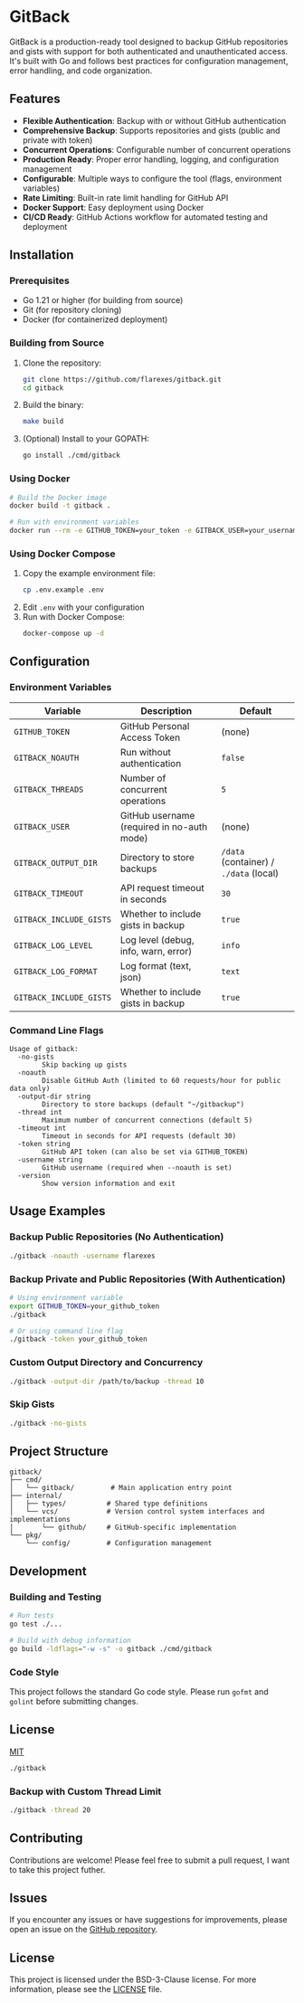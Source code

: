 # GitBack

GitBack is a production-ready tool designed to backup GitHub repositories and gists with support for both authenticated and unauthenticated access. It's built with Go and follows best practices for configuration management, error handling, and code organization.

## Features

- **Flexible Authentication**: Backup with or without GitHub authentication
- **Comprehensive Backup**: Supports repositories and gists (public and private with token)
- **Concurrent Operations**: Configurable number of concurrent operations
- **Production Ready**: Proper error handling, logging, and configuration management
- **Configurable**: Multiple ways to configure the tool (flags, environment variables)
- **Rate Limiting**: Built-in rate limit handling for GitHub API
- **Docker Support**: Easy deployment using Docker
- **CI/CD Ready**: GitHub Actions workflow for automated testing and deployment

## Installation

### Prerequisites

- Go 1.21 or higher (for building from source)
- Git (for repository cloning)
- Docker (for containerized deployment)

### Building from Source

1. Clone the repository:
   ```bash
   git clone https://github.com/flarexes/gitback.git
   cd gitback
   ```

2. Build the binary:
   ```bash
   make build
   ```

3. (Optional) Install to your GOPATH:
   ```bash
   go install ./cmd/gitback
   ```

### Using Docker

```bash
# Build the Docker image
docker build -t gitback .

# Run with environment variables
docker run --rm -e GITHUB_TOKEN=your_token -e GITBACK_USER=your_username -v $(pwd)/backups:/data gitback
```

### Using Docker Compose

1. Copy the example environment file:
   ```bash
   cp .env.example .env
   ```
2. Edit `.env` with your configuration
3. Run with Docker Compose:
   ```bash
   docker-compose up -d
   ```

## Configuration

### Environment Variables

| Variable | Description | Default |
|----------|-------------|---------|
| `GITHUB_TOKEN` | GitHub Personal Access Token | (none) |
| `GITBACK_NOAUTH` | Run without authentication | `false` |
| `GITBACK_THREADS` | Number of concurrent operations | `5` |
| `GITBACK_USER` | GitHub username (required in no-auth mode) | (none) |
| `GITBACK_OUTPUT_DIR` | Directory to store backups | `/data` (container) / `./data` (local) |
| `GITBACK_TIMEOUT` | API request timeout in seconds | `30` |
| `GITBACK_INCLUDE_GISTS` | Whether to include gists in backup | `true` |
| `GITBACK_LOG_LEVEL` | Log level (debug, info, warn, error) | `info` |
| `GITBACK_LOG_FORMAT` | Log format (text, json) | `text` |
| `GITBACK_INCLUDE_GISTS` | Whether to include gists in backup | `true` |

### Command Line Flags

```
Usage of gitback:
  -no-gists
        Skip backing up gists
  -noauth
        Disable GitHub Auth (limited to 60 requests/hour for public data only)
  -output-dir string
        Directory to store backups (default "~/gitbackup")
  -thread int
        Maximum number of concurrent connections (default 5)
  -timeout int
        Timeout in seconds for API requests (default 30)
  -token string
        GitHub API token (can also be set via GITHUB_TOKEN)
  -username string
        GitHub username (required when --noauth is set)
  -version
        Show version information and exit
```

## Usage Examples

### Backup Public Repositories (No Authentication)

```bash
./gitback -noauth -username flarexes
```

### Backup Private and Public Repositories (With Authentication)

```bash
# Using environment variable
export GITHUB_TOKEN=your_github_token
./gitback

# Or using command line flag
./gitback -token your_github_token
```

### Custom Output Directory and Concurrency

```bash
./gitback -output-dir /path/to/backup -thread 10
```

### Skip Gists

```bash
./gitback -no-gists
```

## Project Structure

```
gitback/
├── cmd/
│   └── gitback/         # Main application entry point
├── internal/
│   ├── types/          # Shared type definitions
│   └── vcs/            # Version control system interfaces and implementations
│       └── github/     # GitHub-specific implementation
└── pkg/
    └── config/         # Configuration management
```

## Development

### Building and Testing

```bash
# Run tests
go test ./...

# Build with debug information
go build -ldflags="-w -s" -o gitback ./cmd/gitback
```

### Code Style

This project follows the standard Go code style. Please run `gofmt` and `golint` before submitting changes.

## License

[MIT](LICENSE)

```bash
./gitback
```

### Backup with Custom Thread Limit

```bash
./gitback -thread 20
```

## Contributing

Contributions are welcome! Please feel free to submit a pull request, I want to take this project futher.

## Issues

If you encounter any issues or have suggestions for improvements, please open an issue on the [GitHub repository](https://github.com/flarexes/gitback/issues).


## License

This project is licensed under the BSD-3-Clause license. For more information, please see the [LICENSE](LICENSE) file.

